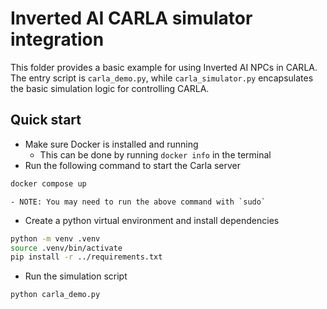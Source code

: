 # Inverted AI CARLA simulator integration

This folder provides a basic example for using Inverted AI NPCs in CARLA.
The entry script is `carla_demo.py`, while `carla_simulator.py` encapsulates
the basic simulation logic for controlling CARLA.

## Quick start

- Make sure Docker is installed and running
  - This can be done by running `docker info` in the terminal
- Run the following command to start the Carla server

```sh
docker compose up
```

    - NOTE: You may need to run the above command with `sudo`

- Create a python virtual environment and install dependencies

```sh
python -m venv .venv
source .venv/bin/activate
pip install -r ../requirements.txt
```

- Run the simulation script

```sh
python carla_demo.py
```